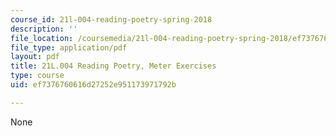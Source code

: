```yaml
---
course_id: 21l-004-reading-poetry-spring-2018
description: ''
file_location: /coursemedia/21l-004-reading-poetry-spring-2018/ef7376760616d27252e951173971792b_MIT21L_004S18meter.pdf
file_type: application/pdf
layout: pdf
title: 21L.004 Reading Poetry, Meter Exercises
type: course
uid: ef7376760616d27252e951173971792b

---
```

None